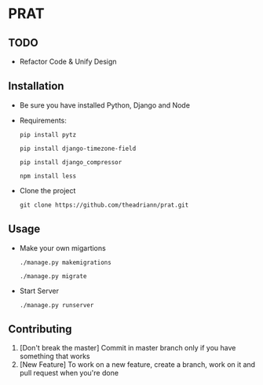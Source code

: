 # PRAT

## TODO

- Refactor Code & Unify Design


## Installation

- Be sure you have installed Python, Django and Node

- Requirements:

    `pip install pytz`

    `pip install django-timezone-field`

    `pip install django_compressor`
    
    `npm install less`

- Clone the project

    ` git clone https://github.com/theadriann/prat.git `




## Usage


- Make your own migartions

    ` ./manage.py makemigrations `

    ` ./manage.py migrate `

- Start Server

    ` ./manage.py runserver `

## Contributing

1. [Don't break the master] Commit in master branch only if you have something that works
2. [New Feature] To work on a new feature, create a branch, work on it and pull request when you're done
